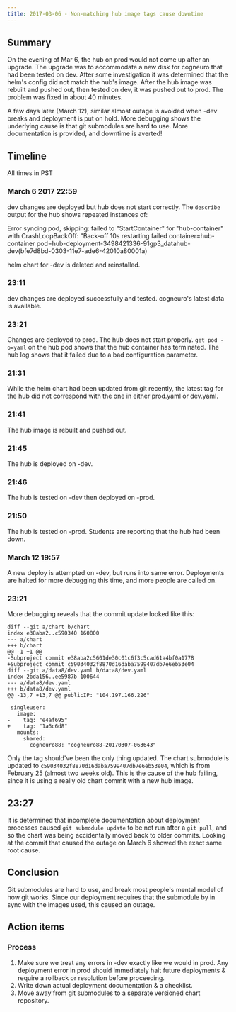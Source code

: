```yaml
---
title: 2017-03-06 - Non-matching hub image tags cause downtime
---
```


## Summary ##

On the evening of Mar 6, the hub on prod would not come up after an upgrade. The upgrade was to accommodate a new disk for cogneuro that had been tested on dev. After some investigation it was determined that the helm's config did not match the hub's image. After the hub image was rebuilt and pushed out, then tested on dev, it was pushed out to prod. The problem was fixed in about 40 minutes.

A few days later (March 12), similar almost outage is avoided when -dev breaks and deployment is put on hold. More debugging shows the underlying cause is that git submodules are hard to use. More documentation is provided, and downtime is averted!

## Timeline ##

All times in PST

### March 6 2017 22:59 ###

dev changes are deployed but hub does not start correctly. The `describe` output for the hub shows repeated instances of:

Error syncing pod, skipping: failed to "StartContainer" for "hub-container" with CrashLoopBackOff: "Back-off 10s restarting failed container=hub-container pod=hub-deployment-3498421336-91gp3_datahub-dev(bfe7d8bd-0303-11e7-ade6-42010a80001a)

helm chart for -dev is deleted and reinstalled.

### 23:11 ###

dev changes are deployed successfully and tested. cogneuro's latest data is available.

### 23:21 ###

Changes are deployed to prod. The hub does not start properly. `get pod -o=yaml` on the hub pod shows that the hub container has terminated. The hub log shows that it failed due to a bad configuration parameter.

### 21:31 ###

While the helm chart had been updated from git recently, the latest tag for the hub did not correspond with the one in either prod.yaml or dev.yaml.

### 21:41 ###

The hub image is rebuilt and pushed out.

### 21:45 ###

The hub is deployed on -dev.

### 21:46 ###

The hub is tested on -dev then deployed on -prod.

### 21:50 ###

The hub is tested on -prod. Students are reporting that the hub had been down.

### March 12 19:57 ##

A new deploy is attempted on -dev, but runs into same error. Deployments are halted for more debugging this time, and more people are called on.

### 23:21 ##

More debugging reveals that the commit update looked like this:

```
diff --git a/chart b/chart
index e38aba2..c590340 160000
--- a/chart
+++ b/chart
@@ -1 +1 @@
-Subproject commit e38aba2c5601de30c01c6f3c5cad61a4bf0a1778
+Subproject commit c59034032f8870d16daba7599407db7e6eb53e04
diff --git a/data8/dev.yaml b/data8/dev.yaml
index 2bda156..ee5987b 100644
--- a/data8/dev.yaml
+++ b/data8/dev.yaml
@@ -13,7 +13,7 @@ publicIP: "104.197.166.226"

 singleuser:
   image:
-    tag: "e4af695"
+    tag: "1a6c6d8"
   mounts:
     shared:
       cogneuro88: "cogneuro88-20170307-063643"
```

Only the tag should've been the only thing updated. The chart submodule is updated to `c59034032f8870d16daba7599407db7e6eb53e04`, which is from February 25 (almost two weeks old). This is the cause of the hub failing, since it is using a really old chart commit with a new hub image.

## 23:27 ##

It is determined that incomplete documentation about deployment processes caused `git submodule update` to be not run after a `git pull`, and so the chart was being accidentally moved back to older commits. Looking at the commit that caused the outage on March 6 showed the exact same root cause.

## Conclusion ##

Git submodules are hard to use, and break most people's mental model of how git works. Since our deployment requires that the submodule by in sync with the images used, this caused an outage.

## Action items ##

### Process ###

1. Make sure we treat any errors in -dev exactly like we would in prod. Any deployment error in prod should immediately halt future deployments & require a rollback or resolution before proceeding.
2. Write down actual deployment documentation & a checklist.
3. Move away from git submodules to a separate versioned chart repository.

